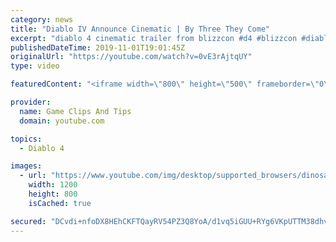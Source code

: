```yaml
---
category: news
title: "Diablo IV Announce Cinematic | By Three They Come"
excerpt: "diablo 4 cinematic trailer from blizzcon #d4 #blizzcon #diablo."
publishedDateTime: 2019-11-01T19:01:45Z
originalUrl: "https://youtube.com/watch?v=0vE3rAjtqUY"
type: video

featuredContent: "<iframe width=\"800\" height=\"500\" frameborder=\"0\" src=\"https://www.youtube.com/embed/0vE3rAjtqUY\" allow=\"accelerometer; autoplay; encrypted-media; gyroscope; picture-in-picture\" allowfullscreen></iframe>"

provider:
  name: Game Clips And Tips
  domain: youtube.com

topics:
  - Diablo 4

images:
  - url: "https://www.youtube.com/img/desktop/supported_browsers/dinosaur.png"
    width: 1200
    height: 800
    isCached: true

secured: "DCvdi+nfoDX8HEhCKFTQayRV54PZ3Q8YoA/d1vq5iGUU+RYg6VKpUTTM38dhvEnhbKx5sQ3K3ERqd4g6PHJxjFC8jR45+1Tmz/tivYcdUkpXCw0ObmGsXyNKfbW2B+UijU/6I2lr1yaChLTXCjgpjfhApmp7n50FtvSsXK2c9+/mwBUMYi+XjpAZ0Pus0Zx1Qgx0Qz2s0j87v/ucRL49VCClOvp4Y6zvJLwpgKDqwgftHbRFCXNcuY8XOl2I0Ar9ElWJld4Aj4aZJ7sWNJmr7K59h53n5hbBv/8nZpcYL67Ol5Dy+H/xW157Ipq9LSqcp7inTi+TE3RfSOJ5PIYa+Vi3GPz5aYGFg2fchCwAW4aK8A5YbOeMZNFcxacJz1tduhTJGO57XSAIxn9KrLQkMw==;wralqYgoCBfiZzWgLx8Xfg=="
---
```



